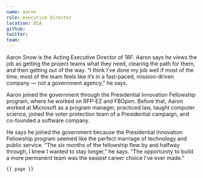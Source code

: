 ```yaml
---
name: aaron
role: executive director
location: DCA
github:
twitter:
team:
---
```

Aaron Snow is the Acting Executive Director of 18F. Aaron says he views the job as getting the project teams what they need, clearing the path for them, and then getting out of the way. “I think I’ve done my job well if most of the time, most of the team feels like it’s in a fast-paced, mission-driven company — not a government agency,” he says.

Aaron joined the government through the Presidential Innovation Fellowship program, where he worked on RFP-EZ and FBOpen. Before that, Aaron worked at Microsoft as a program manager, practiced law, taught computer science, joined the voter protection team of a Presidential campaign, and co-founded a software company. 

He says he joined the government because the Presidential Innovation Fellowship program seemed like the perfect marriage of technology and public service. “The six months of the fellowship flew by and halfway through, I knew I wanted to stay longer,” he says. “The opportunity to build a more permanent team was the easiest career choice I’ve ever made.”

<code>{{ page }}</code>